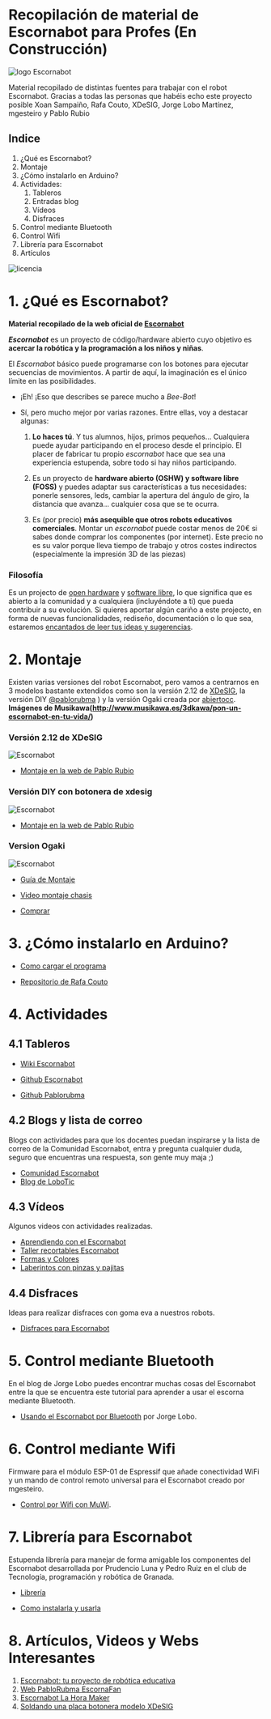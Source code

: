 
# Recopilación de material de Escornabot para Profes (En Construcción)

![logo Escornabot](images/escornabot_logo.png)

Material recopilado de distintas fuentes para trabajar con el robot Escornabot. Gracias a todas las personas que habéis echo este proyecto posible Xoan Sampaiño, Rafa Couto, XDeSIG, Jorge Lobo Martínez, mgesteiro y Pablo Rubio

## Indice

1. ¿Qué es Escornabot?
2. Montaje
3. ¿Cómo instalarlo en Arduino?
4. Actividades:
	  1. Tableros
	  2. Entradas blog
	  3. Vídeos  
    4. Disfraces
5. Control mediante Bluetooth
6. Control Wifi
7. Librería para Escornabot
8. Artículos

![licencia](images/licencia.png)


# 1. ¿Qué es Escornabot?

**Material recopilado de la web oficial de [Escornabot](http://escornabot.com/web/es/what)**

**_Escornabot_**  es un proyecto de código/hardware abierto cuyo objetivo es  **acercar la robótica y la programación a los niños y niñas**.

El  _Escornabot_  básico puede programarse con los botones para ejecutar secuencias de movimientos. A partir de aquí, la imaginación es el único límite en las posibilidades.

- ¡Eh! ¡Eso que describes se parece mucho a  _Bee-Bot_!

- Sí, pero mucho mejor por varias razones. Entre ellas, voy a destacar algunas:

	1.  **Lo haces tú**. Y tus alumnos, hijos, primos pequeños... Cualquiera puede ayudar participando en el proceso desde el principio. El placer de fabricar tu propio  _escornabot_  hace que sea una experiencia estupenda, sobre todo si hay niños participando.

	2.  Es un proyecto de  **hardware abierto (OSHW) y software libre (FOSS)**  y puedes adaptar sus características a tus necesidades: ponerle sensores, leds, cambiar la apertura del ángulo de giro, la distancia que avanza... cualquier cosa que se te ocurra.

	3.  Es (por precio)  **más asequible que otros robots educativos comerciales**. Montar un  _escornabot_  puede costar menos de 20€ si sabes donde comprar los componentes (por internet). Este precio no es su valor porque lleva tiempo de trabajo y otros costes indirectos (especialmente la impresión 3D de las piezas)

### Filosofía

Es un projecto de [open hardware](http://es.wikipedia.org/wiki/Hardware_libre) y [software libre](http://es.wikipedia.org/wiki/Software_libre), lo que significa que es abierto a la comunidad y a cualquiera (incluyéndote a ti) que pueda contribuir a su evolución. Si quieres aportar algún cariño a este projecto, en forma de nuevas funcionalidades, rediseño, documentación o lo que sea, estaremos [encantados de leer tus ideas y sugerencias](https://escornabot.com/web/en/form/contact).


# 2. Montaje

Existen varias versiones del robot Escornabot, pero vamos a centrarnos en 3 modelos bastante extendidos como son la versión 2.12 de [XDeSIG](https://twitter.com/xdesig?lang=es), la versión DIY [@pablorubma](https://twitter.com/pablorubma?lang=es) ) y la versión Ogaki creada por [abiertocc](https://twitter.com/abiertocc?lang=es). **Imágenes de Musikawa(http://www.musikawa.es/3dkawa/pon-un-escornabot-en-tu-vida/)**

### Versión 2.12 de XDeSIG

![Escornabot](images/escornabot_xdesign.jpg)

* [Montaje en la web de Pablo Rubio](http://pablorubma.cc/escornabot/version-2-12-xdesig/)

### Versión DIY con botonera de xdesig

![Escornabot](images/escorna_diy.jpg)

* [Montaje en la web de Pablo Rubio](http://pablorubma.cc/escornabot/version-diy/)

### Version Ogaki

![Escornabot](images/escornabot_ogaki.jpg)

* [Guía de Montaje](https://sites.google.com/abierto.cc/ogaki?pli=1)

* [Video montaje chasis](https://www.youtube.com/watch?v=MUti2IQr4d8)

* [Comprar](https://abierto.cc/shop/)

# 3. ¿Cómo instalarlo en Arduino?

* [Como cargar el programa](https://github.com/pablorubma/escornabot-DIY#5-instalaci%C3%B3n-ide-arduino-y-descarga-de-la-programaci%C3%B3n)

* [Repositorio de Rafa Couto](https://github.com/escornabot/arduino/releases/tag/v1.4.1)


# 4. Actividades

## 4.1 Tableros

* [Wiki Escornabot](https://escornabot.org/wiki/index.php/Recursos#Tableros)

* [Github Escornabot](https://github.com/escornabot/docs/tree/master/Escornabot_Mats)

* [Github Pablorubma](https://github.com/pablorubma/escornabot-DIY/tree/master/tableros-juegos)


## 4.2 Blogs y lista de correo

Blogs con actividades para que los docentes puedan inspirarse y la lista de correo de la Comunidad Escornabot, entra y pregunta cualquier duda, seguro que encuentras una respuesta, son gente muy maja ;)

* [Comunidad Escornabot](https://groups.google.com/forum/#!forum/escornabot_users)
* [Blog de LoboTic](http://ceipmiskatonic.blogspot.com.es/search/label/Escornabot)

## 4.3 Vídeos

Algunos videos con actividades realizadas.

* [Aprendiendo con el Escornabot](https://www.youtube.com/watch?v=qWTPiRxQH44)
* [Taller recortables Escornabot](https://www.youtube.com/watch?v=6XW6iLjnRTU)
* [Formas y Colores](https://www.youtube.com/watch?v=NQ2sb4X0xrc)
* [Laberintos con pinzas y pajitas](https://www.youtube.com/watch?v=YrPcHu2sOtU)

## 4.4 Disfraces

Ideas para realizar disfraces con goma eva a nuestros robots.

* [Disfraces para Escornabot](https://github.com/pablorubma/escornabot-DIY/tree/master/disfraces)


# 5. Control mediante Bluetooth

En el blog de Jorge Lobo puedes encontrar muchas cosas del Escornabot entre la que se encuentra este tutorial para aprender a usar el escorna mediante Bluetooth.

* [Usando el Escornabot por Bluetooth](https://ceipmiskatonic.blogspot.com.es/2015/07/usando-el-escornabot-por-bt.html) por Jorge Lobo.

# 6. Control mediante Wifi

Firmware para el módulo ESP-01 de Espressif que añade conectividad WiFi y un mando de control remoto universal para el Escornabot creado por mgesteiro.

* [Control por Wifi con MuWi](https://github.com/escornabot/esp-muwi).

# 7. Librería para Escornabot

Estupenda librería para manejar de forma amigable los componentes del Escornabot desarrollada por Prudencio Luna y Pedro Ruiz
en el club de Tecnología, programación y robótica de Granada.

* [Librería](https://github.com/escornabot/libreria-arduino)

* [Como instalarla y usarla](https://github.com/escornabot/libreria-arduino/blob/master/manual/manual_libreria.pdf)

# 8. Artículos, Videos y Webs Interesantes

1. [Escornabot: tu proyecto de robótica educativa](http://ceipmiskatonic.blogspot.com.es/2016/10/articulo-de-escornabot-en-la-revista.html)
2. [Web PabloRubma EscornaFan](http://pablorubma.cc/)
3. [Escornabot La Hora Maker](https://www.youtube.com/watch?v=uJPLBcVRNZ0)
4. [Soldando una placa botonera modelo XDeSIG](https://www.youtube.com/watch?v=ANkkMuZNLxM)
